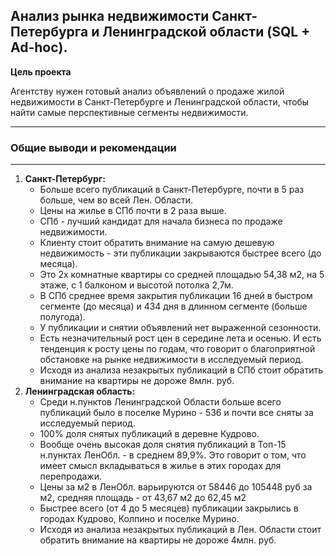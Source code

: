 ## Анализ рынка недвижимости Санкт-Петербурга и Ленинградской области (SQL + Ad-hoc).
**Цель проекта**

Агентству нужен готовый анализ объявлений о продаже жилой недвижимости в Санкт-Петербурге и Ленинградской области, 
чтобы найти самые перспективные сегменты недвижимости.
***
### Общие выводи и рекомендации
***
1. **Санкт-Петербург:**
   - Больше всего публикаций в Санкт-Петербурге, почти в 5 раз больше, чем во всей Лен. Области.
   - Цены на жилье в СПб почти в 2 раза выше.
   - СПб - лучший кандидат для начала бизнеса по продаже недвижимости.
   - Клиенту стоит обратить внимание на самую дешевую недвижимость - эти публикации закрываются быстрее всего (до месяца).
   - Это 2х комнатные квартиры со средней площадью 54,38 м2, на 5 этаже, с 1 балконом и высотой потолка 2,7м.
   - В СПб среднее время закрытия публикации 16 дней в быстром сегменте (до месяца) и 434 дня в длинном сегменте (больше полугода).
   - У публикации и снятии объявлений нет выраженной сезонности.
   - Есть незначительный рост цен в середине лета и осенью. И есть тенденция к росту цены по годам,
   что говорит о благоприятной обстановке на рынке недвижимости в исследуемый период.
   - Исходя из анализа незакрытых публикаций в СПб стоит обратить внимание на квартиры не дороже 8млн. руб.
2. **Ленинградская область:**
   - Среди н.пунктов Ленинградской Области больше всего публикаций было в поселке Мурино - 536 и почти все сняты за исследуемый период.
   - 100% доля снятых публикаций в деревне Кудрово.
   - Вообще очень высокая доля снятия публикаций в Топ-15 н.пунктах ЛенОбл. - в среднем 89,9%.
   Это говорит о том, что имеет смысл вкладываться в жилье в этих городах для перепродажи.
   - Цены за м2 в ЛенОбл. варьируются от 58446 до 105448 руб за м2, средняя площадь - от 43,67 м2 до 62,45 м2
   - Быстрее всего (от 4 до 5 месяцев) публикации закрылись в городах Кудрово, Колпино и поселке Мурино.
   - Исходя из анализа незакрытых публикаций в Лен. Области стоит обратить внимание на квартиры не дороже 4млн. руб.

